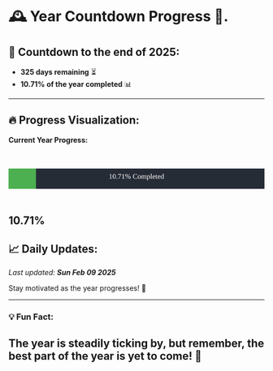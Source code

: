 
# &#x1F570; **Year Countdown Progress** &#x1F389;.

## &#x1F4C5; Countdown to the end of 2025:
- **325 days remaining** &#x23F3;
- **10.71% of the year completed** &#x1F4CA;

---

## &#x1F525; **Progress Visualization**:

**Current Year Progress:**

<br><br>
![Progress Bar](https://raw.githubusercontent.com/dayanidigv/year-countdown-progress/main/progress-bar.svg)
<br><br>

**10.71%**
---

## &#x1F4C8; **Daily Updates**:

_Last updated: **Sun Feb 09 2025**_

Stay motivated as the year progresses! &#x1F680;

--- 

### &#x1F4A1; **Fun Fact:**
The year is steadily ticking by, but remember, the best part of the year is yet to come! &#x1F31F;
---
